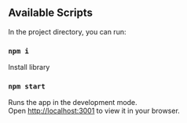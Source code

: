 ## Available Scripts

In the project directory, you can run:

### `npm i`

Install library

### `npm start`

Runs the app in the development mode.\
Open [http://localhost:3001](http://localhost:3001) to view it in your browser.
